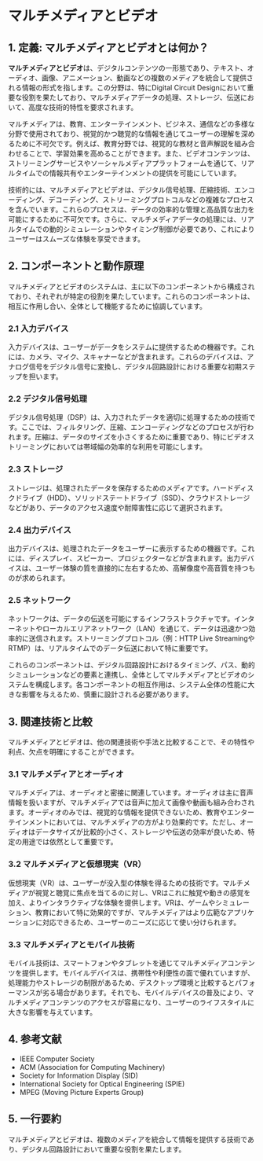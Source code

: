 # マルチメディアとビデオ

## 1. 定義: **マルチメディアとビデオ**とは何か？
**マルチメディアとビデオ**は、デジタルコンテンツの一形態であり、テキスト、オーディオ、画像、アニメーション、動画などの複数のメディアを統合して提供される情報の形式を指します。この分野は、特にDigital Circuit Designにおいて重要な役割を果たしており、マルチメディアデータの処理、ストレージ、伝送において、高度な技術的特性を要求されます。 

マルチメディアは、教育、エンターテインメント、ビジネス、通信などの多様な分野で使用されており、視覚的かつ聴覚的な情報を通じてユーザーの理解を深めるために不可欠です。例えば、教育分野では、視覚的な教材と音声解説を組み合わせることで、学習効果を高めることができます。また、ビデオコンテンツは、ストリーミングサービスやソーシャルメディアプラットフォームを通じて、リアルタイムでの情報共有やエンターテインメントの提供を可能にしています。

技術的には、マルチメディアとビデオは、デジタル信号処理、圧縮技術、エンコーディング、デコーディング、ストリーミングプロトコルなどの複雑なプロセスを含んでいます。これらのプロセスは、データの効率的な管理と高品質な出力を可能にするために不可欠です。さらに、マルチメディアデータの処理には、リアルタイムでの動的シミュレーションやタイミング制御が必要であり、これによりユーザーはスムーズな体験を享受できます。

## 2. コンポーネントと動作原理
マルチメディアとビデオのシステムは、主に以下のコンポーネントから構成されており、それぞれが特定の役割を果たしています。これらのコンポーネントは、相互に作用し合い、全体として機能するために協調しています。

### 2.1 入力デバイス
入力デバイスは、ユーザーがデータをシステムに提供するための機器です。これには、カメラ、マイク、スキャナーなどが含まれます。これらのデバイスは、アナログ信号をデジタル信号に変換し、デジタル回路設計における重要な初期ステップを担います。

### 2.2 デジタル信号処理
デジタル信号処理（DSP）は、入力されたデータを適切に処理するための技術です。ここでは、フィルタリング、圧縮、エンコーディングなどのプロセスが行われます。圧縮は、データのサイズを小さくするために重要であり、特にビデオストリーミングにおいては帯域幅の効率的な利用を可能にします。

### 2.3 ストレージ
ストレージは、処理されたデータを保存するためのメディアです。ハードディスクドライブ（HDD）、ソリッドステートドライブ（SSD）、クラウドストレージなどがあり、データのアクセス速度や耐障害性に応じて選択されます。

### 2.4 出力デバイス
出力デバイスは、処理されたデータをユーザーに表示するための機器です。これには、ディスプレイ、スピーカー、プロジェクターなどが含まれます。出力デバイスは、ユーザー体験の質を直接的に左右するため、高解像度や高音質を持つものが求められます。

### 2.5 ネットワーク
ネットワークは、データの伝送を可能にするインフラストラクチャです。インターネットやローカルエリアネットワーク（LAN）を通じて、データは迅速かつ効率的に送信されます。ストリーミングプロトコル（例：HTTP Live StreamingやRTMP）は、リアルタイムでのデータ伝送において特に重要です。

これらのコンポーネントは、デジタル回路設計におけるタイミング、パス、動的シミュレーションなどの要素と連携し、全体としてマルチメディアとビデオのシステムを構成します。各コンポーネントの相互作用は、システム全体の性能に大きな影響を与えるため、慎重に設計される必要があります。

## 3. 関連技術と比較
マルチメディアとビデオは、他の関連技術や手法と比較することで、その特性や利点、欠点を明確にすることができます。

### 3.1 マルチメディアとオーディオ
マルチメディアは、オーディオと密接に関連しています。オーディオは主に音声情報を扱いますが、マルチメディアでは音声に加えて画像や動画も組み合わされます。オーディオのみでは、視覚的な情報を提供できないため、教育やエンターテインメントにおいては、マルチメディアの方がより効果的です。ただし、オーディオはデータサイズが比較的小さく、ストレージや伝送の効率が良いため、特定の用途では依然として重要です。

### 3.2 マルチメディアと仮想現実（VR）
仮想現実（VR）は、ユーザーが没入型の体験を得るための技術です。マルチメディアが視覚と聴覚に焦点を当てるのに対し、VRはこれに触覚や動きの感覚を加え、よりインタラクティブな体験を提供します。VRは、ゲームやシミュレーション、教育において特に効果的ですが、マルチメディアはより広範なアプリケーションに対応できるため、ユーザーのニーズに応じて使い分けられます。

### 3.3 マルチメディアとモバイル技術
モバイル技術は、スマートフォンやタブレットを通じてマルチメディアコンテンツを提供します。モバイルデバイスは、携帯性や利便性の面で優れていますが、処理能力やストレージの制限があるため、デスクトップ環境と比較するとパフォーマンスが劣る場合があります。それでも、モバイルデバイスの普及により、マルチメディアコンテンツのアクセスが容易になり、ユーザーのライフスタイルに大きな影響を与えています。

## 4. 参考文献
- IEEE Computer Society
- ACM (Association for Computing Machinery)
- Society for Information Display (SID)
- International Society for Optical Engineering (SPIE)
- MPEG (Moving Picture Experts Group)

## 5. 一行要約
マルチメディアとビデオは、複数のメディアを統合して情報を提供する技術であり、デジタル回路設計において重要な役割を果たします。
